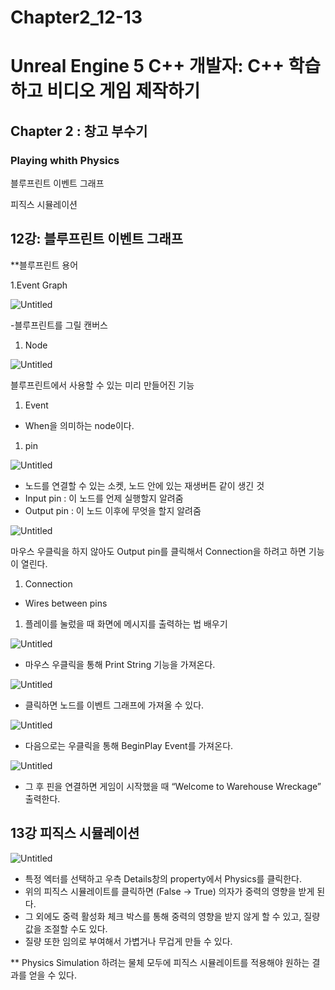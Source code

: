 # Chapter2_12-13

# Unreal Engine 5 C++ 개발자: C++ 학습하고 비디오 게임 제작하기

## Chapter 2 : 창고 부수기

### Playing whith Physics

블루프린트 이벤트 그래프 

피직스 시뮬레이션

## 12강: 블루프린트 이벤트 그래프

**블루프린트 용어

1.Event Graph

![Untitled](Chapter2_12-13%203193ab3682a34f0fba0bad9874c169e0/Untitled.png)

-블루프린트를 그릴 캔버스

1. Node

![Untitled](Chapter2_12-13%203193ab3682a34f0fba0bad9874c169e0/Untitled%201.png)

블루프린트에서 사용할 수 있는 미리 만들어진 기능

1. Event
- When을 의미하는 node이다.
1. pin

![Untitled](Chapter2_12-13%203193ab3682a34f0fba0bad9874c169e0/Untitled%202.png)

- 노드를 연결할 수 있는 소켓, 노드 안에 있는 재생버튼 같이 생긴 것
- Input pin : 이 노드를 언제 실행할지 알려줌
- Output pin : 이 노드 이후에 무엇을 할지 알려줌

![Untitled](Chapter2_12-13%203193ab3682a34f0fba0bad9874c169e0/Untitled%203.png)

마우스 우클릭을 하지 않아도 Output pin를 클릭해서 Connection을 하려고 하면 기능이 열린다. 

1. Connection
- Wires between pins
1. 플레이를 눌렀을 때 화면에 메시지를 출력하는 법 배우기

![Untitled](Chapter2_12-13%203193ab3682a34f0fba0bad9874c169e0/Untitled%204.png)

- 마우스 우클릭을 통해 Print String 기능을 가져온다.

![Untitled](Chapter2_12-13%203193ab3682a34f0fba0bad9874c169e0/Untitled%205.png)

- 클릭하면 노드를 이벤트 그래프에 가져올 수 있다.

![Untitled](Chapter2_12-13%203193ab3682a34f0fba0bad9874c169e0/Untitled%206.png)

- 다음으로는 우클릭을 통해 BeginPlay Event를 가져온다.

![Untitled](Chapter2_12-13%203193ab3682a34f0fba0bad9874c169e0/Untitled%203.png)

- 그 후 핀을 연결하면 게임이 시작했을 때 “Welcome to Warehouse Wreckage” 출력한다.

## 13강 피직스 시뮬레이션

![Untitled](Chapter2_12-13%203193ab3682a34f0fba0bad9874c169e0/Untitled%207.png)

- 특정 엑터를 선택하고 우측 Details창의 property에서 Physics를 클릭한다.
- 위의 피직스 시뮬레이트를 클릭하면 (False → True) 의자가 중력의 영향을 받게 된다.
- 그 외에도 중력 활성화 체크 박스를 통해 중력의 영향을 받지 않게 할 수 있고, 질량 값을 조절할 수도 있다.
- 질량 또한 임의로 부여해서 가볍거나 무겁게 만들 수 있다.

** Physics Simulation 하려는 물체 모두에 피직스 시뮬레이트를 적용해야 원하는 결과를 얻을 수 있다.